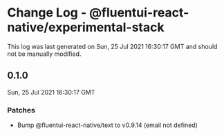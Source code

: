 # Change Log - @fluentui-react-native/experimental-stack

This log was last generated on Sun, 25 Jul 2021 16:30:17 GMT and should not be manually modified.

<!-- Start content -->

## 0.1.0

Sun, 25 Jul 2021 16:30:17 GMT

### Patches

- Bump @fluentui-react-native/text to v0.9.14 (email not defined)
